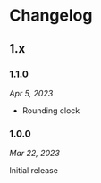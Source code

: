 # Changelog

## 1.x

### 1.1.0

*Apr 5, 2023*

* Rounding clock

### 1.0.0

*Mar 22, 2023*

Initial release
